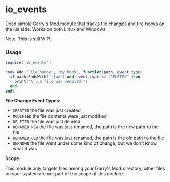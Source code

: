 # io_events
Dead simple Garry's Mod module that tracks file changes and fire hooks on the lua side. Works on both Linux and Windows.

Note: This is still WIP.

### Usage
```lua
require('io_events')

hook.Add("FileChange", "my_hook", function(path, event_type)
  if path:EndsWith(".lua") and event_type == "DELETED" then
    print("A lua file was removed!")
  end
end)
```

**File Change Event Types:**
- `CREATED` the file was just created
- `MODIFIED` the file contents were just modified
- `DELETED` the file was just deleted
- `RENAMED_NEW` the file was just renamed, the path is the new path to the file
- `RENAMED_OLD` the file was just renamed, the path is the old path to the file
- `UNKNOWN` the file went under some kind of change, but we don't know what it was

**Scope:**

This module only targets files among your Garry's Mod directory, other files on your system are not part of the scope of this module.
